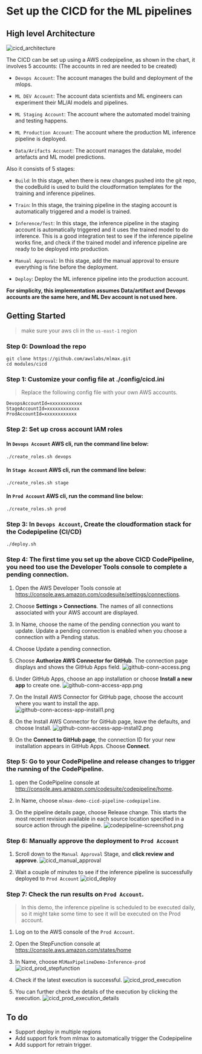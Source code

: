 # Set up the CICD for the ML pipelines

## High level Architecture

![cicd_architecture](images/cicd_architecture.png)

The CICD can be set up using a AWS codepipeline, as shown in the chart, it involves 5 accounts: (The accounts in red are needed to be created)

- `Devops Account`: The account manages the build and deployment of the mlops.

- `ML DEV Account`: The account data scientists and ML engineers can experiment their ML/AI models and pipelines.

- `ML Staging Account`: The account where the automated model training and testing happens.

- `ML Production Account`: The account where the production ML inference pipeline is deployed.

- `Data/Arifacts Account`: The account manages the datalake, model artefacts and ML model predictions.

Also it consists of 5 stages:

- `Build`: In this stage, when there is new changes pushed into the git repo, the codeBuild is used to build the cloudformation templates for the training and inference pipelines.

- `Train`: In this stage, the training pipeline in the staging account is automatically triggered and a model is trained.

- `Inference/Test`: In this stage, the inference pipeline in the staging account is automatically triggered and it uses the trained model to do inference. This is a good integration test to see if the inference pipeline works fine, and check if the trained model and inference pipeline are ready to be deployed into production.

- `Manual Approval`: In this stage, add the manual approval to ensure everything is fine before the deployment.

- `Deploy`: Deploy the ML inference pipeline into the production account.

**For simplicity, this implementation assumes Data/artifact and Devops accounts are the same here, and ML Dev account is not used here.**

## Getting Started
> make sure your aws cli in the `us-east-1` region

### Step 0: Download the repo

    git clone https://github.com/awslabs/mlmax.git
    cd modules/cicd

### Step 1: Customize your config file at ./config/cicd.ini
> Replace the following config file with your own AWS accounts.

    DevopsAccountId=xxxxxxxxxxxx
    StageAccountId=xxxxxxxxxxxx
    ProdAccountId=xxxxxxxxxxxx

### Step 2: Set up cross account IAM roles

#### In `Devops Account` AWS cli, run the command line below:

    ./create_roles.sh devops

#### In `Stage Account` AWS cli, run the command line below:

    ./create_roles.sh stage

#### In `Prod Account` AWS cli, run the command line below:

    ./create_roles.sh prod

### Step 3: In `Devops Account`, Create the cloudformation stack for the Codepipeline (CI/CD)

    ./deploy.sh

### Step 4: The first time you set up the above CICD CodePipeline, you need too use the Developer Tools console to complete a pending connection.
1. Open the AWS Developer Tools console at https://console.aws.amazon.com/codesuite/settings/connections.

2. Choose **Settings > Connections**. The names of all connections associated with your AWS account are displayed.

3. In Name, choose the name of the pending connection you want to update. Update a pending connection is enabled when you choose a connection with a Pending status.

4. Choose Update a pending connection.

5. Choose **Authorize AWS Connector for GitHub**. The connection page displays and shows the GitHub Apps field.
![github-conn-access.png](images/github-conn-access.png)

6. Under GitHub Apps, choose an app installation or choose **Install a new app** to create one.
![github-conn-access-app.png](images/github-conn-access-app.png)

7. On the Install AWS Connector for GitHub page, choose the account where you want to install the app.
![github-conn-access-app-install1.png](images/github-conn-access-app-install1.png)

8. On the Install AWS Connector for GitHub page, leave the defaults, and choose Install.
![github-conn-access-app-install2.png](images/github-conn-access-app-install2.png)

9. On the **Connect to GitHub page**, the connection ID for your new installation appears in GitHub Apps. Choose **Connect**.

### Step 5: Go to your CodePipeline and release changes to trigger the running of the CodePipeline.
1. open the CodePipeline console at http://console.aws.amazon.com/codesuite/codepipeline/home.

2. In Name, choose `mlmax-demo-cicd-pipeline-codepipeline`.

3. On the pipeline details page, choose Release change. This starts the most recent revision available in each source location specified in a source action through the pipeline.
![codepipeline-screenshot.png](images/codepipeline-screenshot.png)

### Step 6: Manually approve the deployment to `Prod Account`
1. Scroll down to the `Manual Approval` Stage, and **click review and approve**.
![cicd_manual_approval](images/cicd_manual_approval.png)

2. Wait a couple of minutes to see if the inference pipeline is successfully deployed to `Prod Account`
![cicd_deploy](images/cicd_deploy.png)

### Step 7: Check the run results on `Prod Account`.
> In this demo, the inference pipeline is scheduled to be executed daily, so it might take some time to see it will be executed on the Prod account.

1. Log on to the AWS console of the `Prod Account`.

2. Open the StepFunction console at https://console.aws.amazon.com/states/home

3. In Name, choose `MlMaxPipelineDemo-Inference-prod`
![cicd_prod_stepfunction](images/cicd_prod_stepfunction.png)

4. Check if the latest execution is successful.
![cicd_prod_execution](images/cicd_prod_execution.png)

5. You can further check the details of the execution by clicking the execution.
![cicd_prod_execution_details](images/cicd_prod_execution_details.png)

## To do
- Support deploy in multiple regions
- Add support fork from mlmax to automatically trigger the Codepipeline
- Add support for retrain trigger.
